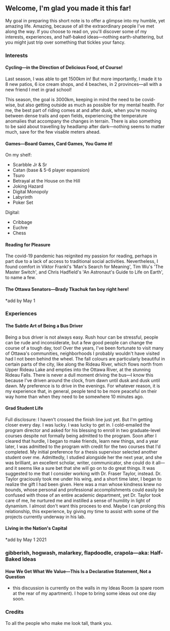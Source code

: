 ## Welcome, I'm glad you made it this far!
My goal in preparing this short note is to offer a glimpse into my humble, yet amazing life. Amazing, because of all the extraordinary people I've met along the way.
If you choose to read on, you'll discover some of my interests, experiences, and half-baked ideas—nothing earth-shattering, but you might just trip over something that tickles your fancy.

### Interests
#### Cycling—in the Direction of Delicious Food, of Course!
Last season, I was able to get 1500km in! But more importantly, I made it to 8 new patios, 6 ice cream shops, and 4 beaches, in 2 provinces—all with a new friend I met in grad school!

This season, the goal is 3000km, keeping in mind the need to be covid-wise, but also getting outside as much as possible for my mental health. For me, the best part of riding comes at and after dusk, when you're moving between dense trails and open fields, experiencing the temperature anomalies that accompany the changes in terrain. There is also something to be said about travelling by headlamp after dark—nothing seems to matter much, save for the few visable meters ahead.

#### Games—Board Games, Card Games, You Game it!
On my shelf:
- Scarbble Jr & Sr
- Catan (base & 5-6 player expansion)
- Tsuro
- Betrayal at the House on the Hill
- Joking Hazard
- Digital Monopoly
- Labyrinth
- Poker Set

Digital:
- Cribbage
- Euchre
- Chess

#### Reading for Pleasure
The covid-19 pandemic has reignited my passion for reading, perhaps in part due to a lack of access to traditional social activities. Nevertheless, I found comfort in Viktor Frankl's 'Man's Search for Meaning', Tim Wu's 'The Master Switch', and Chris Hadfield's 'An Astronaut's Guide to Life on Earth', to name a few.

#### The Ottawa Senators—Brady Tkachuk fan boy right here!
*add by May 1

### Experiences
#### The Subtle Art of Being a Bus Driver
Being a bus driver is not always easy. Rush hour can be stressful, people can be rude and inconsiderate, but a few good people can change the course of a tough day, too! Over the years, I've been fortunate to visit many of Ottawa's communities, neighborhoods I probably wouldn't have visited had I not been behind the wheel. The fall colours are particularly beautiful in certain parts of the city, like along the Rideau River, which flows north from Upper Rideau Lake and empties into the Ottawa River, at the stunning Rideau Falls. There is never a dull moment driving the bus—I know this because I've driven around the clock, from dawn until dusk and dusk until dawn. My preference is to drive in the evenings. For whatever reason, it is my experience that, in general, people tend to be more peaceful on their way home than when they need to be somewhere 10 minutes ago.

#### Grad Student Life
Full disclosure: I haven't crossed the finish line just yet. But I'm getting closer every day. I was lucky. I was lucky to get in. I cold-emailed the program director and asked for his blessing to enroll in two graduate-level courses despite not formally being admitted to the program. Soon after I cleared that hurdle, I began to make friends, learn new things, and a year later, I was admitted to the program with credit for the two courses that I'd completed. My initial preference for a thesis supervisor selected another student over me. Admittedly, I studied alongside her the next year, and she was brilliant, an excellent scholar, writer, communicator, she could do it all—and it seems like a sure bet that she will go on to do great things. It was suggested to me that I consider working with Dr. Fraser Taylor, instead. Dr. Taylor graciously took me under his wing, and a short time later, I began to realize the gift I had been given. Here was a man whose kindness knew no bounds, whose personal and professional accomplishments could easily be confused with those of an entire academic department, yet Dr. Taylor took care of me, he nurtured me and instilled a sense of humility in light of dynamism. I almost don't want this procees to end. Maybe I can prolong this relationship, this experience, by giving my time to assist with some of the projects currently underway in his lab.

#### Living in the Nation's Capital
*add by May 1 2021

### gibberish, hogwash, malarkey, flapdoodle, crapola—aka: Half-Baked Ideas
#### How We Get What We Value—This Is a Declarative Statement, Not a Question
- this discussion is currently on the walls in my Ideas Room (a spare room at the rear of my apartment). I hope to bring some ideas out one day soon.

### Credits
To all the people who make me look tall, thank you.







